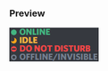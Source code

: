 ### Preview
![Preview](https://github.com/LuckFire/Powercord-Snippets/blob/main/.Previews/TextStatusIndicators.png)
